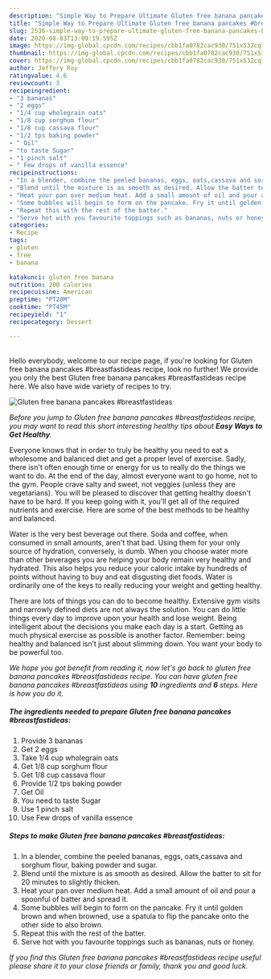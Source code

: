```yaml
---
description: "Simple Way to Prepare Ultimate Gluten free banana pancakes #breastfastideas"
title: "Simple Way to Prepare Ultimate Gluten free banana pancakes #breastfastideas"
slug: 2536-simple-way-to-prepare-ultimate-gluten-free-banana-pancakes-breastfastideas
date: 2020-08-03T13:09:19.595Z
image: https://img-global.cpcdn.com/recipes/cbb1fa0782cac930/751x532cq70/gluten-free-banana-pancakes-breastfastideas-recipe-main-photo.jpg
thumbnail: https://img-global.cpcdn.com/recipes/cbb1fa0782cac930/751x532cq70/gluten-free-banana-pancakes-breastfastideas-recipe-main-photo.jpg
cover: https://img-global.cpcdn.com/recipes/cbb1fa0782cac930/751x532cq70/gluten-free-banana-pancakes-breastfastideas-recipe-main-photo.jpg
author: Jeffery Roy
ratingvalue: 4.6
reviewcount: 3
recipeingredient:
- "3 bananas"
- "2 eggs"
- "1/4 cup wholegrain oats"
- "1/8 cup sorghum flour"
- "1/8 cup cassava flour"
- "1/2 tps baking powder"
- " Oil"
- "to taste Sugar"
- "1 pinch salt"
- " Few drops of vanilla essence"
recipeinstructions:
- "In a blender, combine the peeled bananas, eggs, oats,cassava and sorghum flour, baking powder and sugar."
- "Blend until the mixture is as smooth as desired. Allow the batter to sit for 20 minutes to slightly thicken."
- "Heat your pan over medium heat. Add a small amount of oil and pour a spoonful of batter and spread it."
- "Some bubbles will begin to form on the pancake. Fry it until golden brown and when browned, use a spatula to flip the pancake onto the other side to also brown."
- "Repeat this with the rest of the batter."
- "Serve hot with you favourite toppings such as bananas, nuts or honey."
categories:
- Recipe
tags:
- gluten
- free
- banana

katakunci: gluten free banana 
nutrition: 200 calories
recipecuisine: American
preptime: "PT28M"
cooktime: "PT45M"
recipeyield: "1"
recipecategory: Dessert

---
```

<br>
Hello everybody, welcome to our recipe page, if you're looking for Gluten free banana pancakes #breastfastideas recipe, look no further! We provide you only the best Gluten free banana pancakes #breastfastideas recipe here. We also have wide variety of recipes to try.
<br>


![Gluten free banana pancakes #breastfastideas](https://img-global.cpcdn.com/recipes/cbb1fa0782cac930/751x532cq70/gluten-free-banana-pancakes-breastfastideas-recipe-main-photo.jpg)

<i>Before you jump to Gluten free banana pancakes #breastfastideas recipe, you may want to read this short interesting healthy tips about <strong>Easy Ways to Get Healthy</strong>.</i>

Everyone knows that in order to truly be healthy you need to eat a wholesome and balanced diet and get a proper level of exercise. Sadly, there isn't often enough time or energy for us to really do the things we want to do. At the end of the day, almost everyone want to go home, not to the gym. People crave salty and sweet, not veggies (unless they are vegetarians). You will be pleased to discover that getting healthy doesn't have to be hard. If you keep going with it, you'll get all of the required nutrients and exercise. Here are some of the best methods to be healthy and balanced.

Water is the very best beverage out there. Soda and coffee, when consumed in small amounts, aren't that bad. Using them for your only source of hydration, conversely, is dumb. When you choose water more than other beverages you are helping your body remain very healthy and hydrated. This also helps you reduce your caloric intake by hundreds of points without having to buy and eat disgusting diet foods. Water is ordinarily one of the keys to really reducing your weight and getting healthy.

There are lots of things you can do to become healthy. Extensive gym visits and narrowly defined diets are not always the solution. You can do little things every day to improve upon your health and lose weight. Being intelligent about the decisions you make each day is a start. Getting as much physical exercise as possible is another factor. Remember: being healthy and balanced isn’t just about slimming down. You want your body to be powerful too. 


<i>We hope you got benefit from reading it, now let's go back to gluten free banana pancakes #breastfastideas recipe. You can have gluten free banana pancakes #breastfastideas using <strong>10</strong> ingredients and <strong>6</strong> steps. Here is how you do it.
</i>

##### The ingredients needed to prepare Gluten free banana pancakes #breastfastideas:

1. Provide 3 bananas
1. Get 2 eggs
1. Take 1/4 cup wholegrain oats
1. Get 1/8 cup sorghum flour
1. Get 1/8 cup cassava flour
1. Provide 1/2 tps baking powder
1. Get  Oil
1. You need to taste Sugar
1. Use 1 pinch salt
1. Use  Few drops of vanilla essence


##### Steps to make Gluten free banana pancakes #breastfastideas:

1. In a blender, combine the peeled bananas, eggs, oats,cassava and sorghum flour, baking powder and sugar.
1. Blend until the mixture is as smooth as desired. Allow the batter to sit for 20 minutes to slightly thicken.
1. Heat your pan over medium heat. Add a small amount of oil and pour a spoonful of batter and spread it.
1. Some bubbles will begin to form on the pancake. Fry it until golden brown and when browned, use a spatula to flip the pancake onto the other side to also brown.
1. Repeat this with the rest of the batter.
1. Serve hot with you favourite toppings such as bananas, nuts or honey.


<i>If you find this Gluten free banana pancakes #breastfastideas recipe useful please share it to your close friends or family, thank you and good luck.</i>
